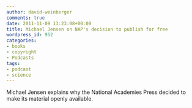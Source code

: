```yaml
---
author: david-weinberger
comments: true
date: 2011-11-09 13:23:08+00:00
title: Michael Jensen on NAP's decision to publish for free
wordpress_id: 952
categories:
- books
- copyright
- Podcasts
tags:
- podcast
- science
---
```


Michael Jensen explains why the National Academies Press decided to make its material openly available.


